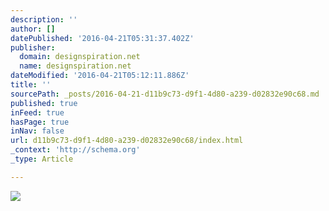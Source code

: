 ```yaml
---
description: ''
author: []
datePublished: '2016-04-21T05:31:37.402Z'
publisher:
  domain: designspiration.net
  name: designspiration.net
dateModified: '2016-04-21T05:12:11.886Z'
title: ''
sourcePath: _posts/2016-04-21-d11b9c73-d9f1-4d80-a239-d02832e90c68.md
published: true
inFeed: true
hasPage: true
inNav: false
url: d11b9c73-d9f1-4d80-a239-d02832e90c68/index.html
_context: 'http://schema.org'
_type: Article

---
```

![](http://a1.dspncdn.com/media/692x/25/1b/3b/251b3bed7063356d1940347a8f96ddae.jpg)